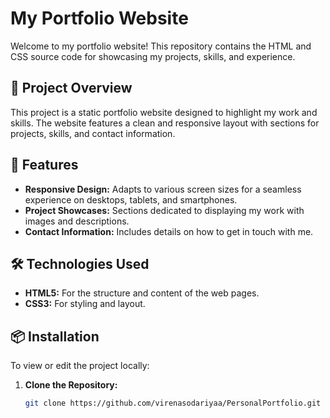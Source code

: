 # My Portfolio Website

Welcome to my portfolio website! This repository contains the HTML and CSS source code for showcasing my projects, skills, and experience.

## 📂 Project Overview

This project is a static portfolio website designed to highlight my work and skills. The website features a clean and responsive layout with sections for projects, skills, and contact information.

## 🚀 Features

- **Responsive Design:** Adapts to various screen sizes for a seamless experience on desktops, tablets, and smartphones.
- **Project Showcases:** Sections dedicated to displaying my work with images and descriptions.
- **Contact Information:** Includes details on how to get in touch with me.

## 🛠️ Technologies Used

- **HTML5:** For the structure and content of the web pages.
- **CSS3:** For styling and layout.

## 📦 Installation

To view or edit the project locally:

1. **Clone the Repository:**
   ```bash
   git clone https://github.com/virenasodariyaa/PersonalPortfolio.git
